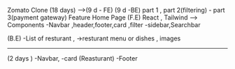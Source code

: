 Zomato Clone (18 days) -->(9 d - FE) (9 d -BE)
part 1 , part 2(filtering) - part 3(payment gateway)
Feature Home Page 
  (F.E) React , Tailwind -->
  Components
  -Navbar ,header,footer,card ,filter 
  -sidebar,Searchbar
  
  (B.E)
  -List of resturant ,
          ->resturant menu or dishes , images 


---------------------------------------------------
 (2 days )
 -Navbar,
 -card (Reasturant) 
 -Footer
  
